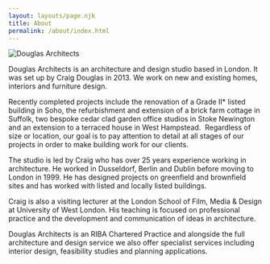 ```yaml
---
layout: layouts/page.njk
title: About
permalink: /about/index.html
---
```

![Douglas Architects](/images/craig-douglas-architect-2.jpeg "Craig Douglas, RIBA, Dip Arch, BA Hons.")

Douglas Architects is an architecture and design studio based in London. It was set up by Craig Douglas in 2013. We work on new and existing homes, interiors and furniture design.

Recently completed projects include the renovation of a Grade II* listed building in Soho, the refurbishment and extension of a brick farm cottage in Suffolk, two bespoke cedar clad garden office studios in Stoke Newington and an extension to a terraced house in West Hampstead.  Regardless of size or location, our goal is to pay attention to detail at all stages of our projects in order to make building work for our clients.

The studio is led by Craig who has over 25 years experience working in architecture. He worked in Dusseldorf, Berlin and Dublin before moving to London in 1999. He has designed projects on greenfield and brownfield sites and has worked with listed and locally listed buildings.

Craig is also a visiting lecturer at the London School of Film, Media & Design at University of West London. His teaching is focused on professional practice and the development and communication of ideas in architecture.

Douglas Architects is an RIBA Chartered Practice and alongside the full architecture and design service we also offer specialist services including interior design, feasibility studies and planning applications.